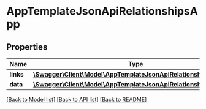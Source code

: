 # AppTemplateJsonApiRelationshipsApp

## Properties
Name | Type | Description | Notes
------------ | ------------- | ------------- | -------------
**links** | [**\Swagger\Client\Model\AppTemplateJsonApiRelationshipsAppLinks**](AppTemplateJsonApiRelationshipsAppLinks.md) |  | [optional] 
**data** | [**\Swagger\Client\Model\AppTemplateJsonApiRelationshipsAppData**](AppTemplateJsonApiRelationshipsAppData.md) |  | [optional] 

[[Back to Model list]](../../README.md#documentation-for-models) [[Back to API list]](../../README.md#documentation-for-api-endpoints) [[Back to README]](../../README.md)

